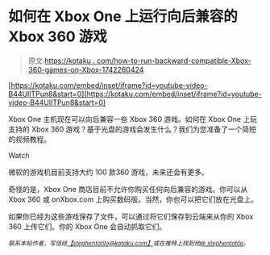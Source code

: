 # 如何在 Xbox One 上运行向后兼容的 Xbox 360 游戏

> 原文:[https://kotaku . com/how-to-run-backward-compatible-Xbox-360-games-on-Xbox-1742260424](https://kotaku.com/how-to-run-backwards-compatible-xbox-360-games-on-xbox-1742260424)

 [https://kotaku.com/embed/inset/iframe?id=youtube-video-B44UlITPun8&start=0](https://kotaku.com/embed/inset/iframe?id=youtube-video-B44UlITPun8&start=0) 

Xbox One 主机现在可以向后兼容一些 Xbox 360 游戏。如何在 Xbox One 上玩支持的 Xbox 360 游戏？基于光盘的游戏会发生什么？我们为您准备了一个简短的视频教程。

Watch

微软的游戏机目前支持大约 100 款360 游戏，未来还会有更多。

奇怪的是，Xbox One 商店目前不允许你购买任何向后兼容的游戏。你可以从 Xbox 360 或 onXbox.com 上购买数码版。当然，你也可以把它们放在光盘上。

如果你已经为这些游戏保存了文件，可以通过将它们保存到云端来从你的 Xbox 360 上传它们。你的 Xbox One 会自动抓取它们。

<small>*联系本帖作者，写信给*</small>[<small>*【stephentotilo@kotaku.com】*</small>](mailto:stephentotilo@kotaku.com)<small>*或在推特上找到他*</small>[<small>*@ stephentotilo*</small>](https://twitter.com/stephentotilo)<small>*。*</small>